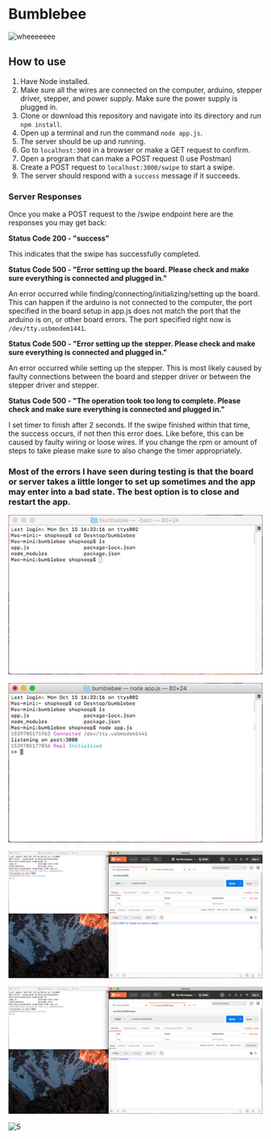 
# Bumblebee
![wheeeeeee](/media/continuous.gif)


## How to use
1. Have Node installed.
2. Make sure all the wires are connected on the computer, arduino, stepper driver, stepper, and power supply.  Make sure the power supply is plugged in.
3. Clone or download this repository and navigate into its directory and run `npm install`.
4. Open up a terminal and run the command `node app.js`.
5. The server should be up and running.
6. Go to `localhost:3000` in a browser or make a GET request to confirm.
7. Open a program that can make a POST request (I use Postman)
8. Create a POST request to `localhost:3000/swipe` to start a swipe.
9. The server should respond with a `success` message if it succeeds.

### Server Responses

Once you make a POST request to the /swipe endpoint here are the responses you may get back:

__Status Code 200 - "success"__

This indicates that the swipe has successfully completed.

__Status Code 500 - "Error setting up the board.  Please check and make sure everything is connected and plugged in."__

An error occurred while finding/connecting/initializing/setting up the board.  This can happen if the arduino is not connected to the computer, the port specified in the board setup in app.js does not match the port that the arduino is on, or other board errors.  The port specified right now is `/dev/tty.usbmodem1441`.

__Status Code 500 - "Error setting up the stepper.  Please check and make sure everything is connected and plugged in."__

An error occurred while setting up the stepper.  This is most likely caused by faulty connections between the board and stepper driver or between the stepper driver and stepper.

__Status Code 500 -  "The operation took too long to complete.  Please check and make sure everything is connected and plugged in."__

I set timer to finish after 2 seconds.  If the swipe finished within that time, the success occurs, if not then this error does.  Like before, this can be caused by faulty wiring or loose wires.  If you change the rpm or amount of steps to take please make sure to also change the timer appropriately.

### Most of the errors I have seen during testing is that the board or server  takes a little longer to set up sometimes and the app may enter into a bad state.  The best option is to close and restart the app. 


![1](/media/bumblebee-1.png)

![2](/media/bumblebee-2.png)

![3](/media/bumblebee-3.png)

![4](/media/bumblebee-4.png)

![5](/media/bumblebee-5.gif)
